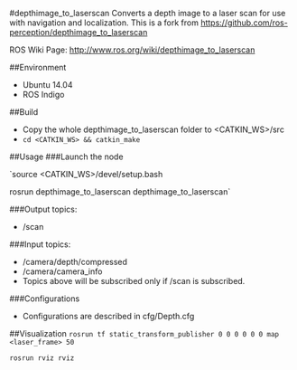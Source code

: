 #depthimage_to_laserscan
Converts a depth image to a laser scan for use with navigation and localization.
This is a fork from https://github.com/ros-perception/depthimage_to_laserscan

ROS Wiki Page:
http://www.ros.org/wiki/depthimage_to_laserscan

##Environment
* Ubuntu 14.04
* ROS Indigo

##Build
* Copy the whole depthimage_to_laserscan folder to <CATKIN_WS>/src
* `cd <CATKIN_WS> && catkin_make`

##Usage
###Launch the node

`source <CATKIN_WS>/devel/setup.bash

rosrun depthimage_to_laserscan depthimage_to_laserscan`

###Output topics:
* /scan

###Input topics:
* /camera/depth/compressed
* /camera/camera_info
* Topics above will be subscribed only if /scan is subscribed.

###Configurations
* Configurations are described in cfg/Depth.cfg

##Visualization
`rosrun tf static_transform_publisher 0 0 0 0 0 0 map <laser_frame> 50`

`rosrun rviz rviz`
